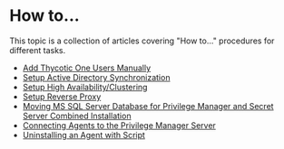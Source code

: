[title]: # (How to...)
[tags]: # (create,set-up)
[priority]: # (9500)
# How to...

This topic is a collection of articles covering "How to..." procedures for different tasks.

* [Add Thycotic One Users Manually](../ui/ui-config-users.md)
* [Setup Active Directory Synchronization](../local-security/ad_sync.md)
* [Setup High Availability/Clustering](ha_clustering.md)
* [Setup Reverse Proxy](proxy.md)
* [Moving MS SQL Server Database for Privilege Manager and Secret Server Combined Installation](moving-comb-db.md)
* [Connecting Agents to the Privilege Manager Server](connect-agents.md)
* [Uninstalling an Agent with Script](agent-uninstall-script.md)
